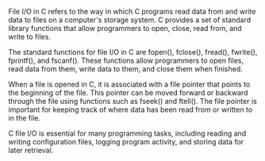 File I/O in C refers to the way in which C programs read data from and write data to files on a computer's storage system.
C provides a set of standard library functions that allow programmers to open, close, read from, and write to files.

The standard functions for file I/O in C are fopen(), fclose(), fread(), fwrite(), fprintf(), and fscanf().
These functions allow programmers to open files, read data from them, write data to them, and close them when finished.

When a file is opened in C, it is associated with a file pointer that points to the beginning of the file.
This pointer can be moved forward or backward through the file using functions such as fseek() and ftell().
The file pointer is important for keeping track of where data has been read from or written to in the file.

C file I/O is essential for many programming tasks, including reading and writing configuration files,
logging program activity, and storing data for later retrieval.
